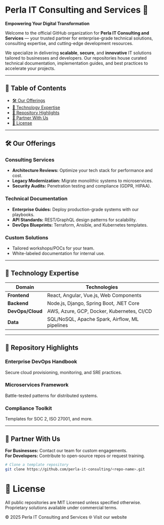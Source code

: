 # Perla IT Consulting and Services 🚀  

**Empowering Your Digital Transformation**  

Welcome to the official GitHub organization for **Perla IT Consulting and Services** — your trusted partner for enterprise-grade technical solutions, consulting expertise, and cutting-edge development resources.  

We specialize in delivering **scalable**, **secure**, and **innovative** IT solutions tailored to businesses and developers. Our repositories house curated technical documentation, implementation guides, and best practices to accelerate your projects.  

---

## 📑 Table of Contents

- [🛠️ Our Offerings](#️-our-offerings)  
- [🔧 Technology Expertise](#-technology-expertise)  
- [📂 Repository Highlights](#-repository-highlights)  
- [💼 Partner With Us](#-partner-with-us)  
- [📜 License](#-license)  

---

## 🛠️ Our Offerings  

### **Consulting Services**  

- **Architecture Reviews:** Optimize your tech stack for performance and cost.  
- **Legacy Modernization:** Migrate monolithic systems to microservices.  
- **Security Audits:** Penetration testing and compliance (GDPR, HIPAA).  

### **Technical Documentation**  

- **Enterprise Guides:** Deploy production-grade systems with our playbooks.  
- **API Standards:** REST/GraphQL design patterns for scalability.  
- **DevOps Blueprints:** Terraform, Ansible, and Kubernetes templates.  

### **Custom Solutions**  

- Tailored workshops/POCs for your team.  
- White-labeled documentation for internal use.  

---

## 🔧 Technology Expertise  

| **Domain**      | **Technologies** |
|-----------------|------------------|
| **Frontend**    | React, Angular, Vue.js, Web Components |
| **Backend**     | Node.js, Django, Spring Boot, .NET Core |
| **DevOps/Cloud**| AWS, Azure, GCP, Docker, Kubernetes, CI/CD |
| **Data**        | SQL/NoSQL, Apache Spark, Airflow, ML pipelines |

---

## 📂 Repository Highlights  

### **Enterprise DevOps Handbook**  

Secure cloud provisioning, monitoring, and SRE practices.  

### **Microservices Framework**  

Battle-tested patterns for distributed systems.  

### **Compliance Toolkit**  

Templates for SOC 2, ISO 27001, and more.  

---

## 💼 Partner With Us  

**For Businesses:** Contact our team for custom engagements.  
**For Developers:** Contribute to open-source repos or request training.  

```bash
# Clone a template repository  
git clone https://github.com/perla-it-consulting/<repo-name>.git
```

# 📜 License

All public repositories are MIT Licensed unless specified otherwise. Proprietary solutions available under commercial terms.

© 2025 Perla IT Consulting and Services
🌐 Visit our website
